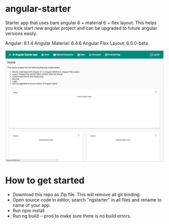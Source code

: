 # angular-starter
Starter app that uses bare angular 6 + material 6 + flex layout. 
This helps you kick start new angular project and can be upgraded to future angular versions easily.

Angular: 6.1.4
Angular Material: 6.4.6
Angular Flex Layout: 6.0.0-beta

![alt text](https://raw.githubusercontent.com/rwei-mms-web/angular-starter/master/docs/screenshots/8-27-2018.png)

# How to get started
+ Download this repo as Zip file. This will remove all git binding.
+ Open source code in editor, search "ngstarter" in all files and rename to name of your app.
+ Run npm install
+ Run ng build --prod to make sure there is no build errors.
